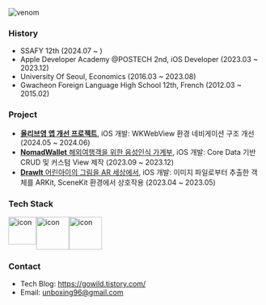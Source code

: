 ![venom](https://capsule-render.vercel.app/api?type=venom&height=200&text=TaeHyun%20Kim&fontSize=70&color=0:8871e5,100:b678c4)

### History
- SSAFY 12th (2024.07 ~ )
- Apple Developer Academy @POSTECH 2nd, iOS Developer (2023.03 ~ 2023.12)
- University Of Seoul, Economics (2016.03 ~ 2023.08)
- Gwacheon Foreign Language High School 12th, French (2012.03 ~ 2015.02)

### Project
- [**올리브영 앱 개선 프로젝트**](https://github.com/unboxing96/OliveYoungComp), iOS 개발: WKWebView 환경 네비게이션 구조 개선 (2024.05 ~ 2024.06)
- [**NomadWallet** 해외여행객을 위한 음성인식 가계부](https://github.com/unboxing96/NomadWallet), iOS 개발: Core Data 기반 CRUD 및 커스텀 View 제작 (2023.09 ~ 2023.12)
- [**DrawIt** 어린아이의 그림을 AR 세상에서](https://github.com/unboxing96/DrawIt), iOS 개발: 이미지 파일로부터 추출한 객체를 ARKit, SceneKit 환경에서 상호작용 (2023.04 ~ 2023.05)

### Tech Stack
<div style="display: flex; align-items: flex-start;"><img src="https://techstack-generator.vercel.app/python-icon.svg" alt="icon" width="55" height="55" /><img src="https://techstack-generator.vercel.app/swift-icon.svg" alt="icon" width="65" height="65" /><img src="https://techstack-generator.vercel.app/java-icon.svg" alt="icon" width="65" height="65" /></div>

### Contact
- Tech Blog: https://gowild.tistory.com/
- Email: unboxing96@gmail.com
